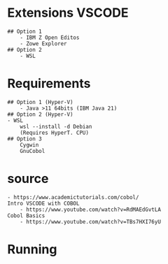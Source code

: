 # Extensions VSCODE
    ## Option 1 
        - IBM Z Open Editos
        - Zowe Explorer
    ## Option 2
        - WSL

# Requirements
    ## Option 1 (Hyper-V)
        - Java >11 64bits (IBM Java 21)
    ## Option 2 (Hyper-V)
    - WSL 
        wsl --install -d Debian
        (Requires HyperT. CPU)
    ## Option 3
        Cygwin
        GnuCobol

# source
    - https://www.academictutorials.com/cobol/
    Intro VSCODE with COBOL
        - https://www.youtube.com/watch?v=RdMAEdGvtLA
    Cobol Basics
        - https://www.youtube.com/watch?v=TBs7HXI76yU


# Running

